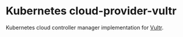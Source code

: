 # Kubernetes cloud-provider-vultr

Kubernetes cloud controller manager implementation for [Vultr](https://www.vultr.com/).

